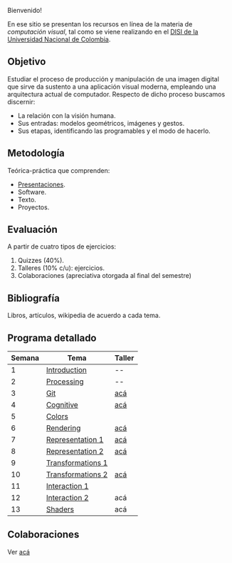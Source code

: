 Bienvenido!

En ese sitio se presentan los recursos en línea de la materia de _computación visual_, tal como se viene realizando
en el [DISI de la Universidad Nacional de Colombia](http://www.ingenieria.unal.edu.co/dependencias/departamentos/departamento-de-ingenieria-de-sistemas-e-industrial).

## Objetivo

Estudiar el proceso de producción y manipulación de una imagen digital que sirve da sustento a una aplicación visual moderna, empleando una arquitectura actual de computador. Respecto de dicho proceso buscamos discernir:

* La relación con la visión humana.
* Sus entradas: modelos geométricos, imágenes y gestos.
* Sus etapas, identificando las programables y el modo de hacerlo.

## Metodología

Teórica-práctica que comprenden:

* [Presentaciones](https://github.com/orgs/VisualComputing/teams/presentations/repositories).
* Software.
* Texto.
* Proyectos.

## Evaluación

A partir de cuatro tipos de ejercicios:

1. Quizzes (40%).
2. Talleres (10% c/u): ejercicios.
3. Colaboraciones (apreciativa otorgada al final del semestre)

<!---  
Observaciones:

* Los quizzes se evaluan cuantitativamente.
* Los talleres, cualitativamente como _completados_.
* Un taller se completa mediante sustentación oral _in situ_.
--->

## Bibliografía

Libros, artículos, wikipedia de acuerdo a cada tema.

## Programa detallado

| Semana | Tema                                                                    | Taller                                                       |
|--------|-------------------------------------------------------------------------|--------------------------------------------------------------|
| 1      | [Introduction](https://github.com/VisualComputing/Introduction)         | --                                                           |
| 2      | [Processing](https://processing.org/)                                   | --                                                           |
| 3      | [Git](https://github.com/VisualComputing/git)                           | [acá](https://github.com/VisualComputing/git_ws)             |
| 4      | [Cognitive](https://github.com/VisualComputing/Cognitive)               | [acá](https://github.com/VisualComputing/Cognitive_ws)       |
| 5      | [Colors](https://github.com/VisualComputing/colors)                     |                                                              |
| 6      | [Rendering](https://github.com/VisualComputing/Rendering)               | [acá](https://github.com/VisualComputing/rendering_ws)       |
| 7      | [Representation 1](https://github.com/VisualComputing/Curves)           | [acá](https://github.com/VisualComputing/meshes_ws)          |
| 8      | [Representation 2](https://github.com/VisualComputing/Representation)   | [acá](https://github.com/VisualComputing/Curves_ws)          |
| 9      | [Transformations 1](https://github.com/VisualComputing/Transformations) |                                                              |
| 10     | [Transformations 2](https://github.com/VisualComputing/Transformations) | [acá](https://github.com/VisualComputing/Transformations_ws) |
| 11     | [Interaction 1](https://github.com/VisualComputing/Interaction)         |                                                              |
| 12     | [Interaction 2](https://github.com/VisualComputing/Interaction)         | acá                                                          |
| 13     | [Shaders](https://github.com/VisualComputing/Shaders)                   | acá                                                          |

## Colaboraciones

Ver [acá](collaborations.md)
